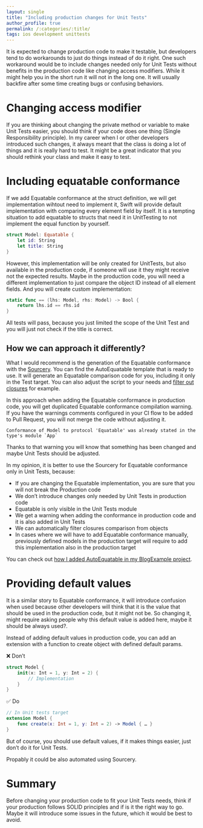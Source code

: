 ```yaml
---
layout: single
title: "Including production changes for Unit Tests"
author_profile: true
permalink: /:categories/:title/
tags: ios development unittests
---
```


It is expected to change production code to make it testable, but developers tend to do workarounds to just do things instead of do it right.
One such workaround would be to include changes needed only for Unit Tests without benefits
in the production code like changing access modifiers. While it might help you in the short run 
it will not in the long one. It will usually backfire after some time creating bugs or confusing behaviors. 

# Changing access modifier

If you are thinking about changing the private method or variable to make Unit Tests easier, 
you should think if your code does one thing (Single Responsibility principle). 
In my career when I or other developers introduced such changes, it always meant that the class is doing a lot of things 
and it is really hard to test. It might be a great indicator that you should rethink your class and make it easy to test.

# Including equatable conformance

If we add Equatable conformance at the struct definition, we will get implementation wihtout need to implement it, 
Swift will provide default implementation with comparing every element field by itself.
It is a tempting situation to add equatable to structs that need it in UnitTesting to not implement the equal function by yourself.

```swift
struct Model: Equatable {
    let id: String
    let title: String
}
```

However, this implementation will be only created for UnitTests, but also available in the production code, 
if someone will use it they might receive not the expected results. 
Maybe in the production code, you will need a different implementation to just compare the object ID instead of all element fields.
And you will create custom implementation:

```swift
static func == (lhs: Model, rhs: Model) -> Bool {
    return lhs.id == rhs.id
}
```

All tests will pass, because you just limited the scope of the Unit Test and you will just not check if the title is correct.

## How we can approach it differently?

What I would recommend is the generation of the Equatable conformance with the [Sourcery](https://github.com/krzysztofzablocki/Sourcery). 
You can find the AutoEquatable template that is ready to use. It will generate an Equatable comparison code for you, 
including it only in the Test target. You can also adjust the script to your needs and 
[filter out closures](https://github.com/karolpiateknet/BlogExamples/blob/main/BlogExamplesTests/Sourcery/Templates/AutoEquatable.stencil) for example. 

In this approach when adding the Equatable conformance in production code, you will get duplicated Equatable 
conformance compilation warning. If you have the warnings comments configured in your CI flow to be added to Pull Request, 
you will not merge the code without adjusting it. 

```
Conformance of Model to protocol 'Equatable' was already stated in the type's module `App`
```

Thanks to that warning you will know that something has been changed and maybe Unit Tests should be adjusted.

In my opinion, it is better to use the Sourcery for Equatable conformance only in Unit Tests, because:
- If you are changing the Equatable implementation, you are sure that you will not break the Production code
- We don’t introduce changes only needed by Unit Tests in production code
- Equatable is only visible in the Unit Tests module
- We get a warning when adding the conformance in production code and it is also added in Unit Tests
- We can automatically filter closures comparison from objects
- In cases where we will have to add Equatable conformance manually, previously defined models in the production target will require to add this implementation also in the production target

You can check out [how I added AutoEquatable in my BlogExample project](https://github.com/karolpiateknet/BlogExamples/commit/5f13cbe10ae5ed2556e0032bcd44f40b9d3ec8ba).

# Providing default values

It is a similar story to Equatable conformance, it will introduce confusion when used because
other developers will think that it is the value that should be used in the production code, but it might not be. 
So changing it, might require asking people why this default value is added here, maybe it should be always used?. 

Instead of adding default values in production code, you can add an extension with a function to create object with defined default params.

:x: Don’t
```swift
struct Model {
    init(x: Int = 1, y: Int = 2) {
        // Implementation
    }
}
```

✅ Do
```swift
// In Unit tests target
extension Model {
    func create(x: Int = 1, y: Int = 2) -> Model { … }
}
```

But of course, you should use default values, if it makes things easier, just don’t do it for Unit Tests.

Propably it could be also automated using Sourcery.

# Summary

Before changing your production code to fit your Unit Tests needs, think if your production 
follows SOLID principles and if is it the right way to go. Maybe it will introduce some issues in the future, which it would be best to avoid.

